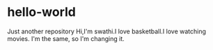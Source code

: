 # hello-world
Just another repository
Hi,I'm swathi.I love basketball.I love watching movies.
I'm the same, so I'm changing it.
